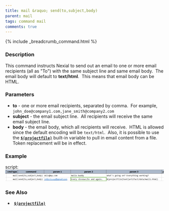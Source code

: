 ```yaml
---
title: mail &raquo; send(to,subject,body)
parent: mail
tags: command mail
comments: true
---
```

{% include _breadcrumb_command.html %}


### Description
This command instructs Nexial to send out an email to one or more email recipients (all as "To") with the same 
subject line and same email body.  The email body will default to **text/html**.  This means that email body can 
be HTML. 


### Parameters
- **to** \- one or more email recipients, separated by comma.  For example, 
  `john_doe@company1.com,jane_smith@company2.com`
- **subject** \- the email subject line.  All recipients will receive the same email subject line.
- **body** \- the email body, which all recipients will receive.  HTML is allowed since the default encoding will be 
  `text/html`.  Also, it is possible to use 
  the **[`$(projectfile)`](../../functions/$(projectfile))** built-in variable to pull in email content from a file.  
  Token replacement will be in effect.


### Example
script:<br/>
![](image/send_01.png)


### See Also
-   **[`$(projectfile)`](https://confluence.ep.com/pages/viewpage.action?pageId=9971809)**
